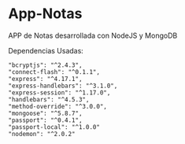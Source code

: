 # App-Notas
APP de Notas desarrollada con NodeJS y MongoDB

Dependencias Usadas:

    "bcryptjs": "^2.4.3",
    "connect-flash": "^0.1.1",
    "express": "^4.17.1",
    "express-handlebars": "^3.1.0",
    "express-session": "^1.17.0",
    "handlebars": "^4.5.3",
    "method-override": "^3.0.0",
    "mongoose": "^5.8.7",
    "passport": "^0.4.1",
    "passport-local": "^1.0.0"
    "nodemon": "^2.0.2"
